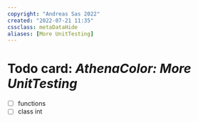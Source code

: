 ```yaml
---
copyright: "Andreas Sas 2022"
created: "2022-07-21 11:35"
cssclass: metaDataHide
aliases: [More UnitTesting]
---
```


# Todo card: *AthenaColor: More UnitTesting*

- [ ] functions
- [ ] class int